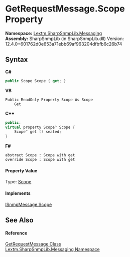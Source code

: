 # GetRequestMessage.Scope Property 
 

**Namespace:**&nbsp;<a href="N_Lextm_SharpSnmpLib_Messaging">Lextm.SharpSnmpLib.Messaging</a><br />**Assembly:**&nbsp;SharpSnmpLib (in SharpSnmpLib.dll) Version: 12.4.0+601762d0e653a71ebb69af963204dfbfb6c26b74

## Syntax

**C#**<br />
``` C#
public Scope Scope { get; }
```

**VB**<br />
``` VB
Public ReadOnly Property Scope As Scope
	Get
```

**C++**<br />
``` C++
public:
virtual property Scope^ Scope {
	Scope^ get () sealed;
}
```

**F#**<br />
``` F#
abstract Scope : Scope with get
override Scope : Scope with get
```


#### Property Value
Type: <a href="T_Lextm_SharpSnmpLib_Scope">Scope</a>

#### Implements
<a href="P_Lextm_SharpSnmpLib_Messaging_ISnmpMessage_Scope">ISnmpMessage.Scope</a><br />

## See Also


#### Reference
<a href="T_Lextm_SharpSnmpLib_Messaging_GetRequestMessage">GetRequestMessage Class</a><br /><a href="N_Lextm_SharpSnmpLib_Messaging">Lextm.SharpSnmpLib.Messaging Namespace</a><br />